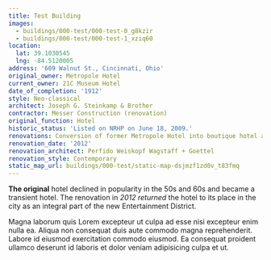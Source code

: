 ```yaml
---
title: Test Building
images:
  - buildings/000-test/000-test-0_g8kzir
  - buildings/000-test/000-test-1_xziq60
location:
  lat: 39.1030545
  lng: -84.5120005
address: '609 Walnut St., Cincinnati, Ohio'
original_owner: Metropole Hotel
current_owner: 21C Museum Hotel
date_of_completion: '1912'
style: Neo-classical
architect: Joseph G. Steinkamp & Brother
contractor: Messer Construction (renovation)
original_function: Hotel
historic_status: 'Listed on NRHP on June 18, 2009.'
renovations: Conversion of former Metropole Hotel into boutique hotel and art collection
renovation_date: '2012'
renovation_architect: Perfido Weiskopf Wagstaff + Goettel
renovation_style: Contemporary
static_map_url: buildings/000-test/static-map-dsjmzf1zd0v_t83fmq
---
```


**The original** hotel declined in popularity in the 50s and 60s and became a transient hotel. The renovation in _2012 returned_ the hotel to its place in the city as an integral part of the new Entertainment District.

Magna laborum quis Lorem excepteur ut culpa ad esse nisi excepteur enim nulla ea. Aliqua non consequat duis aute commodo magna reprehenderit. Labore id eiusmod exercitation commodo eiusmod. Ea consequat proident ullamco deserunt id laboris et dolor veniam adipisicing culpa et ut.

